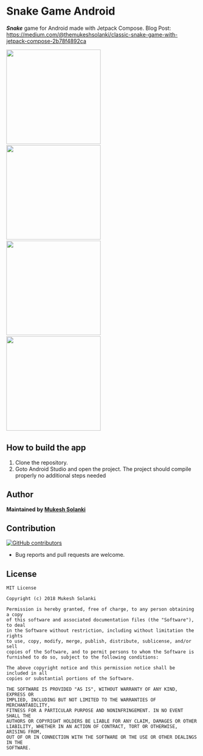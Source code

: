 # Snake Game Android

***Snake*** game for Android made with Jetpack Compose.
Blog Post: https://medium.com/@themukeshsolanki/classic-snake-game-with-jetpack-compose-2b78f4892ca

<img src="https://raw.githubusercontent.com/mukeshsolanki/snake-game-android/main/screenshots/menu.png" width="248px"/> &nbsp;&nbsp;
<img src="https://raw.githubusercontent.com/mukeshsolanki/snake-game-android/main/screenshots/ingame.png" width="248px"/> &nbsp;&nbsp;
<img src="https://raw.githubusercontent.com/mukeshsolanki/snake-game-android/main/screenshots/endgame.png" width="248px"/> &nbsp;&nbsp;
<img src="https://raw.githubusercontent.com/mukeshsolanki/snake-game-android/main/screenshots/highscore.png" width="248px"/> &nbsp;&nbsp;

## How to build the app

1. Clone the repository.
2. Goto Android Studio and open the project.
   The project should compile properly no additional steps needed

## Author

**Maintained by [Mukesh Solanki](https://www.github.com/mukeshsolanki)**

## Contribution

[![GitHub contributors](https://img.shields.io/github/contributors/mukeshsolanki/snake-game-android.svg)](https://github.com/mukeshsolanki/snake-game-android/graphs/contributors)

* Bug reports and pull requests are welcome.

## License

```
MIT License

Copyright (c) 2018 Mukesh Solanki

Permission is hereby granted, free of charge, to any person obtaining a copy
of this software and associated documentation files (the "Software"), to deal
in the Software without restriction, including without limitation the rights
to use, copy, modify, merge, publish, distribute, sublicense, and/or sell
copies of the Software, and to permit persons to whom the Software is
furnished to do so, subject to the following conditions:

The above copyright notice and this permission notice shall be included in all
copies or substantial portions of the Software.

THE SOFTWARE IS PROVIDED "AS IS", WITHOUT WARRANTY OF ANY KIND, EXPRESS OR
IMPLIED, INCLUDING BUT NOT LIMITED TO THE WARRANTIES OF MERCHANTABILITY,
FITNESS FOR A PARTICULAR PURPOSE AND NONINFRINGEMENT. IN NO EVENT SHALL THE
AUTHORS OR COPYRIGHT HOLDERS BE LIABLE FOR ANY CLAIM, DAMAGES OR OTHER
LIABILITY, WHETHER IN AN ACTION OF CONTRACT, TORT OR OTHERWISE, ARISING FROM,
OUT OF OR IN CONNECTION WITH THE SOFTWARE OR THE USE OR OTHER DEALINGS IN THE
SOFTWARE.
```
